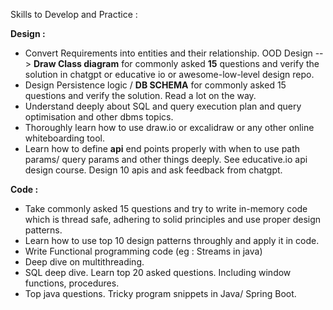 Skills to Develop and Practice : 

**Design :**

- Convert Requirements into entities and their relationship. OOD Design --> **Draw Class diagram** for commonly asked **15** questions and verify the solution in chatgpt or educative io or awesome-low-level design repo.
- Design Persistence logic / **DB SCHEMA** for commonly asked 15 questions and verify the solution. Read a lot on the way.
- Understand deeply about SQL and query execution plan and query optimisation and other dbms topics.
- Thoroughly learn how to use draw.io or excalidraw or any other online whiteboarding tool.
- Learn how to define **api** end points properly with when to use path params/ query params and other things deeply. See educative.io api design course. Design 10 apis and ask feedback from chatgpt.

**Code :**

- Take commonly asked 15 questions and try to write in-memory code which is thread safe, adhering to solid principles and use proper design patterns.
- Learn how to use top 10 design patterns throughly and apply it in code.
- Write Functional programming code (eg : Streams in java)
- Deep dive on multithreading.
- SQL deep dive. Learn top 20 asked questions. Including window functions, procedures.
- Top java questions. Tricky program snippets in Java/ Spring Boot.
